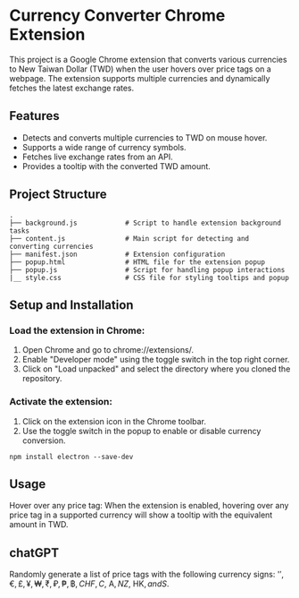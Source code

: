 # Currency Converter Chrome Extension
This project is a Google Chrome extension that converts various currencies to New Taiwan Dollar (TWD) when the user hovers over price tags on a webpage. The extension supports multiple currencies and dynamically fetches the latest exchange rates.

## Features
- Detects and converts multiple currencies to TWD on mouse hover.
- Supports a wide range of currency symbols.
- Fetches live exchange rates from an API.
- Provides a tooltip with the converted TWD amount.

## Project Structure
```
.
├── background.js            # Script to handle extension background tasks
├── content.js               # Main script for detecting and converting currencies
├── manifest.json            # Extension configuration
├── popup.html               # HTML file for the extension popup
├── popup.js                 # Script for handling popup interactions
|__ style.css                # CSS file for styling tooltips and popup
```

## Setup and Installation

### Load the extension in Chrome:

1. Open Chrome and go to chrome://extensions/.
2. Enable "Developer mode" using the toggle switch in the top right corner.
3. Click on "Load unpacked" and select the directory where you cloned the repository.

### Activate the extension:
1. Click on the extension icon in the Chrome toolbar.
2. Use the toggle switch in the popup to enable or disable currency conversion.
```
npm install electron --save-dev
```
## Usage
Hover over any price tag: When the extension is enabled, hovering over any price tag in a supported currency will show a tooltip with the equivalent amount in TWD.
## chatGPT
Randomly generate a list of price tags with the following currency signs: '$', €, £, ¥, ₩, ₹, ₽, ₱, ฿, CHF, C$, A$, NZ$, HK$, and S$.
